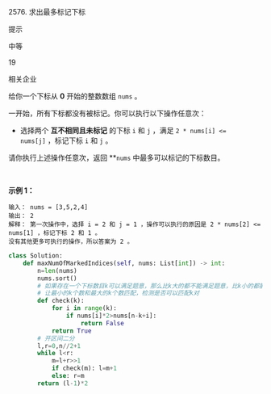 2576. 求出最多标记下标

提示

中等

19

相关企业

给你一个下标从 **0** 开始的整数数组 `nums` 。

一开始，所有下标都没有被标记。你可以执行以下操作任意次：

-   选择两个 **互不相同且未标记** 的下标 `i` 和 `j` ，满足 `2 * nums[i] <= nums[j]` ，标记下标 `i` 和 `j` 。

请你执行上述操作任意次，返回 **`nums` 中最多可以标记的下标数目。

 

**示例 1：**

```
输入： nums = [3,5,2,4]
输出： 2
解释： 第一次操作中，选择 i = 2 和 j = 1 ，操作可以执行的原因是 2 * nums[2] <= nums[1] ，标记下标 2 和 1 。
没有其他更多可执行的操作，所以答案为 2 。
```

```py
class Solution:
    def maxNumOfMarkedIndices(self, nums: List[int]) -> int:
        n=len(nums)
        nums.sort()
        # 如果存在一个下标数目k可以满足题意，那么比k大的都不能满足题意，比k小的都能满足题意，答案存在二段性，可以使用二分
        # 让最小的k个数和最大的k个数匹配，检测是否可以匹配k对
        def check(k):
            for i in range(k):
                if nums[i]*2>nums[n-k+i]:
                    return False
            return True
        # 开区间二分
        l,r=0,n//2+1
        while l<r:
            m=l+r>>1
            if check(m): l=m+1
            else: r=m 
        return (l-1)*2